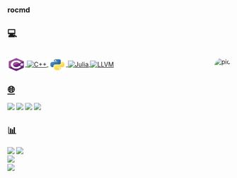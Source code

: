 ### rocmd


 ## 💻
<div fstyle="display: inline_block"><br>
  <a href="https://github.com/dotnet" target="_blank"><img align="center" alt="C#" height="30" width="40" src="https://raw.githubusercontent.com/devicons/devicon/master/icons/csharp/csharp-original.svg">
  <a href="http://github.com/rocmdhub" target="_blank"><img align="right" alt="pic" height="150" style="border-radius:50px;" src="https://cdn.discordapp.com/attachments/853634409420292146/994194209571610674/821C65E2-A9B8-45DC-8B3A-8B526DD3DC68.png?width=676&height=676"> 
  <img align="center" alt="C++" height="30" width="27" src="https://cdn.discordapp.com/attachments/853634409420292146/994190259795525632/IMG_0291.png">
  <a href="https://github.com/python/cpython" target="_blank"><img align="center" alt="Py" height="30" width="40" src="https://raw.githubusercontent.com/devicons/devicon/master/icons/python/python-original.svg">
  <a href="https://github.com/JuliaLang/julia" target="_blank"><img align="center" alt="Julia" height="30" width="33" src="https://cdn.discordapp.com/attachments/853002482547687475/1112064015670190230/julia-logo-DC9698BAF9-seeklogo.com.png">
  <a href="https://github.com/llvm/llvm-project" target="_blank"><img align="center" alt="LLVM" height="40" width="40" src="https://cdn.discordapp.com/attachments/853002482547687475/1112064805809959002/DragonMedium.png">
</div>
 

  ## 🌐
<div> 
  <a href="https://youtube.com/channel/UCizgrgXhNRMJYvBAVWGLSJg" target="_blank"><img src="https://img.shields.io/badge/YouTube-FF0000?style=for-the-badge&logo=youtube&logoColor=white" target="_blank"></a>
 	<a href="https://www.twitch.tv/rocmd" target="_blank"><img src="https://img.shields.io/badge/Twitch-9146FF?style=for-the-badge&logo=twitch&logoColor=white" target="_blank"></a>
 <a href="https://discord.gg/staBFKPqHV" target="_blank"><img src="https://img.shields.io/badge/Discord-7289DA?style=for-the-badge&logo=discord&logoColor=white" target="_blank"></a> 
  <a href = "mailto:miguelbsdmias@gmail.com"><img src="https://img.shields.io/badge/-Gmail-%23333?style=for-the-badge&logo=gmail&logoColor=white" target="_blank"></a>
</div>
 
 
  ## 📊
<div align="bottom">
 
 ![](https://github-readme-stats.vercel.app/api/top-langs/?username=rocmdhub&theme=dark&hide_border=false&include_all_commits=true&count_private=true&layout=compact)
 ![](https://github-readme-stats.vercel.app/api?username=rocmdhub&theme=dark&hide_border=false&include_all_commits=true&count_private=true)<br/>
![](https://github-readme-streak-stats.herokuapp.com/?user=rocmdhub&theme=dark&hide_border=false)<br/>
![](https://github-contributor-stats.vercel.app/api?username=rocmdhub&limit=5&theme=dark&combine_all_yearly_contributions=true)
 
 
</div>
